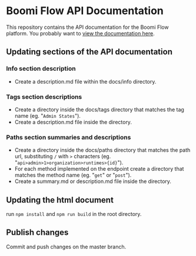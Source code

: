 Boomi Flow API Documentation
============================

This repository contains the API documentation for the Boomi Flow platform. You probably want to [view the documentation here](https://manywho.github.io/docs-api/).

## Updating sections of the API documentation

### Info section description
* Create a description.md file within the docs/info directory.

### Tags section descriptions
* Create a directory inside the docs/tags directory that matches the tag name (eg. "`Admin States`").
* Create a description.md file inside the directory.

### Paths section summaries and descriptions
* Create a directory inside the docs/paths directory that matches the path url, substituting `/` with `>` characters (eg. "`api>admin>1>organization>runtimes>{id}`").
* For each method implemented on the endpoint create a directory that matches the method name (eg. "`get`" or "`post`"). 
* Create a summary.md or description.md file inside the directory.

## Updating the html document
run `npm install` and `npm run build` in the root directory.

## Publish changes
Commit and push changes on the master branch.